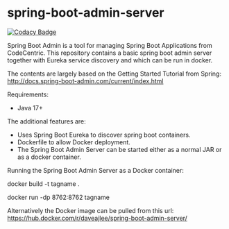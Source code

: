 # spring-boot-admin-server

[![Codacy Badge](https://api.codacy.com/project/badge/Grade/7ce8f8d751c543e9a886cf84361c192b)](https://app.codacy.com/manual/dave_33/spring-boot-admin-server?utm_source=github.com&utm_medium=referral&utm_content=daveajlee/spring-boot-admin-server&utm_campaign=Badge_Grade_Dashboard)

Spring Boot Admin is a tool for managing Spring Boot Applications from CodeCentric. This repository contains a basic spring boot admin server together with Eureka service discovery and which can be run in docker.

The contents are largely based on the Getting Started Tutorial from Spring: <http://docs.spring-boot-admin.com/current/index.html>

Requirements:
- Java 17+

The additional features are:
*   Uses Spring Boot Eureka to discover spring boot containers.
*   Dockerfile to allow Docker deployment.
*   The Spring Boot Admin Server can be started either as a normal JAR or as a docker container.

Running the Spring Boot Admin Server as a Docker container:

docker build -t tagname .

docker run -dp 8762:8762 tagname

Alternatively the Docker image can be pulled from this url: <https://hub.docker.com/r/daveajlee/spring-boot-admin-server/>
